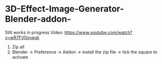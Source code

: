 # 3D-Effect-Image-Generator-Blender-addon-
Still works in progress
Video: https://www.youtube.com/watch?v=wR7FVGoyeuk
1. Zip all
2. Blender -> Preference -> Addon -> install the zip file -> tick the square to activate
